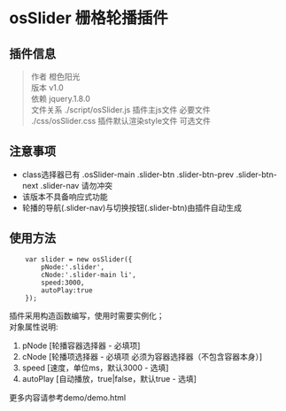# osSlider 栅格轮播插件 #
插件信息 
--------
>作者 橙色阳光  
>版本 v1.0   
>依赖 jquery.1.8.0  
>文件关系 ./script/osSlider.js  插件主js文件 必要文件  
>./css/osSlider.css 插件默认渲染style文件 可选文件

注意事项
--------
 - class选择器已有 .osSlider-main .slider-btn .slider-btn-prev .slider-btn-next .slider-nav 请勿冲突
 - 该版本不具备响应式功能
 - 轮播的导航(.slider-nav)与切换按钮(.slider-btn)由插件自动生成
 
使用方法
--------
```
    var slider = new osSlider({
        pNode:'.slider',
        cNode:'.slider-main li',
        speed:3000,
        autoPlay:true
    });
```

插件采用构造函数编写，使用时需要实例化；  
对象属性说明:
1. pNode        [轮播容器选择器 - 必填项]  
2. cNode        [轮播项选择器 - 必填项  必须为容器选择器（不包含容器本身）]  
3. speed        [速度，单位ms，默认3000 - 选填]    
4. autoPlay     [自动播放，true|false，默认true - 选填]    

更多内容请参考demo/demo.html
